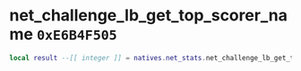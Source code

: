 # net_challenge_lb_get_top_scorer_name `0xE6B4F505`

```lua
local result --[[ integer ]] = natives.net_stats.net_challenge_lb_get_top_scorer_name()
```